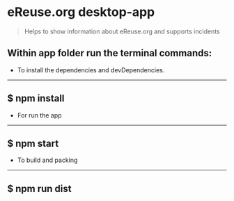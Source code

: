 # eReuse.org desktop-app

> Helps to show information about eReuse.org and supports incidents

## Within app folder run the terminal commands:

- To install the dependencies and devDependencies.

-----
$ npm install
-----

- For run the app

-----
$ npm start
-----

- To build and packing

-----
$ npm run dist
-----